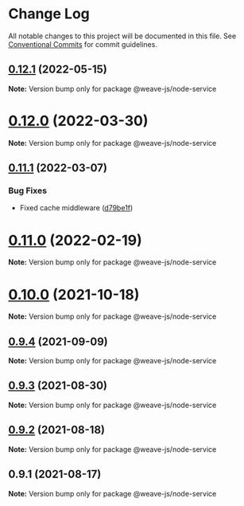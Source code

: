 # Change Log

All notable changes to this project will be documented in this file.
See [Conventional Commits](https://conventionalcommits.org) for commit guidelines.

## [0.12.1](https://github.com/fachw3rk/weave/compare/@weave-js/node-service@0.12.0...@weave-js/node-service@0.12.1) (2022-05-15)

**Note:** Version bump only for package @weave-js/node-service





# [0.12.0](https://github.com/fachw3rk/weave/compare/@weave-js/node-service@0.11.1...@weave-js/node-service@0.12.0) (2022-03-30)

**Note:** Version bump only for package @weave-js/node-service





## [0.11.1](https://github.com/fachw3rk/weave/compare/@weave-js/node-service@0.11.0...@weave-js/node-service@0.11.1) (2022-03-07)


### Bug Fixes

* Fixed cache middleware ([d79be1f](https://github.com/fachw3rk/weave/commit/d79be1faf7c2dfe73d1a7bf299a51546c492f9c3))





# [0.11.0](https://github.com/fachw3rk/weave/compare/@weave-js/node-service@0.10.0...@weave-js/node-service@0.11.0) (2022-02-19)

**Note:** Version bump only for package @weave-js/node-service





# [0.10.0](https://github.com/fachw3rk/weave/compare/@weave-js/node-service@0.9.4...@weave-js/node-service@0.10.0) (2021-10-18)

**Note:** Version bump only for package @weave-js/node-service





## [0.9.4](https://github.com/fachw3rk/weave/compare/@weave-js/node-service@0.9.3...@weave-js/node-service@0.9.4) (2021-09-09)

**Note:** Version bump only for package @weave-js/node-service





## [0.9.3](https://github.com/fachw3rk/weave/compare/@weave-js/node-service@0.9.2...@weave-js/node-service@0.9.3) (2021-08-30)

**Note:** Version bump only for package @weave-js/node-service





## [0.9.2](https://github.com/fachw3rk/weave/compare/@weave-js/node-service@0.9.1...@weave-js/node-service@0.9.2) (2021-08-18)

**Note:** Version bump only for package @weave-js/node-service





## 0.9.1 (2021-08-17)

**Note:** Version bump only for package @weave-js/node-service
